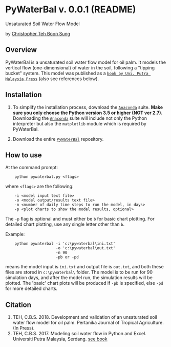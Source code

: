 # PyWaterBal v. 0.0.1 (README)

Unsaturated Soil Water Flow Model

by [Christopher Teh Boon Sung](http://www.christopherteh.com)

## Overview

PyWaterBal is a unsaturated soil water flow model for oil palm. It models the vertical flow (one-dimensional) of water in the soil, following a "tipping bucket" system. This model was published as a [`book by Uni. Putra Malaysia Press`](http://www.christopherteh.com/soilwaterbook/) (also see references below).



## Installation

1. To simplify the installation process, download the [`Anaconda`](https://www.anaconda.com/download/) suite. **Make sure you only choose the Python version 3.5 or higher (NOT ver 2.7).** Downloading the [`Anaconda`](https://www.anaconda.com/download/) suite will include not only the Python interpreter but also the `matplotlib` module which is required by PyWaterBal.

1. Download the entire [`PyWaterBal`](https://github.com/cbsteh/PyWaterBal/archive/master.zip) repository.

## How to use

At the command prompt:

```text
    python pywaterbal.py <flags>
```

where `<flags>` are the following:

```text
    -i <model input text file>
    -o <model output/results text file>
    -n <number of daily time steps to run the model, in days>
    -p <plot charts to show the model results, optional>
```

The `-p` flag is optional and must either be `b` for basic chart plotting. For detailed chart plotting, use any single letter other than `b`.

Example:

```text
    python pywaterbal -i 'c:\pywaterbal\ini.txt'
                      -o 'c:\pywaterbal\out.txt'
                      -n 90
                      -pb or -pd
```

means the model input is `ini.txt` and output file is `out.txt`, and both these files are stored in `c:\pywaterbal\` folder. The model is to be run for 90 simulation days, and after the model run, the simulation results will be plotted. The 'basic' chart plots will be produced if `-pb` is specified, else `-pd` for more detailed charts.

## Citation

1. TEH, C.B.S. 2018. Development and validation of an unsaturated soil water flow model for oil palm. Pertanika Journal of Tropical Agriculture. (In Press).
1. TEH, C.B.S. 2017. Modeling soil water flow in Python and Excel. Universiti Putra Malaysia, Serdang. [see book](http://www.christopherteh.com/soilwaterbook/)

